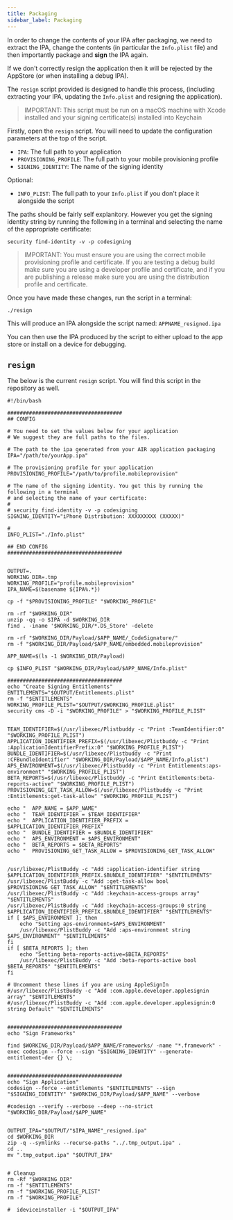 ```yaml
---
title: Packaging
sidebar_label: Packaging
---
```



In order to change the contents of your IPA after packaging, we need to extract the IPA, change the contents (in particular the `Info.plist` file) and then importantly package and **sign** the IPA again. 

If we don't correctly resign the application then it will be rejected by the AppStore (or when installing a debug IPA).


The `resign` script provided is designed to handle this process, (including extracting your IPA, updating the `Info.plist` and resigning the application).

>
> IMPORTANT: This script must be run on a macOS machine with Xcode installed and your signing certificate(s) installed into Keychain
>

Firstly, open the `resign` script. You will need to update the configuration parameters at the top of the script.


- `IPA`: The full path to your application
- `PROVISIONING_PROFILE`: The full path to your mobile provisioning profile 
- `SIGNING_IDENTITY`: The name of the signing identity

Optional:

- `INFO_PLIST`: The full path to your `Info.plist` if you don't place it alongside the script


The paths should be fairly self explanitory. However you get the signing identity string by running the following in a terminal and selecting the name of the appropriate certificate:

```
security find-identity -v -p codesigning
```

>
> IMPORTANT: You must ensure you are using the correct mobile provisioning profile and certificate. If you are testing a debug build make sure you are using a developer profile and certificate, and if you are publishing a release make sure you are using the distribution profile and certificate.
>

Once you have made these changes, run the script in a terminal:

```
./resign
```

This will produce an IPA alongside the script named: `APPNAME_resigned.ipa`

You can then use the IPA produced by the script to either upload to the app store or install on a device for debugging.




## `resign`

The below is the current `resign` script. You will find this script in the repository as well.

```shell
#!/bin/bash

#####################################
## CONFIG

# You need to set the values below for your application
# We suggest they are full paths to the files. 

# The path to the ipa generated from your AIR application packaging
IPA="/path/to/yourApp.ipa"

# The provisioning profile for your application
PROVISIONING_PROFILE="/path/to/profile.mobileprovision"

# The name of the signing identity. You get this by running the following in a terminal 
# and selecting the name of your certificate:
# 
# security find-identity -v -p codesigning
SIGNING_IDENTITY="iPhone Distribution: XXXXXXXXX (XXXXX)"

# 
INFO_PLIST="./Info.plist"

## END CONFIG
#####################################


OUTPUT=.
WORKING_DIR=.tmp
WORKING_PROFILE="profile.mobileprovision"
IPA_NAME=$(basename ${IPA%.*})

cp -f "$PROVISIONING_PROFILE" "$WORKING_PROFILE"

rm -rf "$WORKING_DIR"
unzip -qq -o $IPA -d $WORKING_DIR
find . -iname '$WORKING_DIR/*.DS_Store' -delete 

rm -rf "$WORKING_DIR/Payload/$APP_NAME/_CodeSignature/"
rm -f "$WORKING_DIR/Payload/$APP_NAME/embedded.mobileprovision"

APP_NAME=$(ls -1 $WORKING_DIR/Payload)

cp $INFO_PLIST "$WORKING_DIR/Payload/$APP_NAME/Info.plist"

#####################################
echo "Create Signing Entitlements"
ENTITLEMENTS="$OUTPUT/Entitlements.plist"
rm -f "$ENTITLEMENTS"
WORKING_PROFILE_PLIST="$OUTPUT/$WORKING_PROFILE.plist"
security cms -D -i "$WORKING_PROFILE" > "$WORKING_PROFILE_PLIST"


TEAM_IDENTIFIER=$(/usr/libexec/Plistbuddy -c "Print :TeamIdentifier:0" "$WORKING_PROFILE_PLIST")
APPLICATION_IDENTIFIER_PREFIX=$(/usr/libexec/Plistbuddy -c "Print :ApplicationIdentifierPrefix:0" "$WORKING_PROFILE_PLIST")
BUNDLE_IDENTIFIER=$(/usr/libexec/Plistbuddy -c "Print :CFBundleIdentifier" "$WORKING_DIR/Payload/$APP_NAME/Info.plist")
APS_ENVIRONMENT=$(/usr/libexec/Plistbuddy -c "Print Entitlements:aps-environment" "$WORKING_PROFILE_PLIST")
BETA_REPORTS=$(/usr/libexec/Plistbuddy -c "Print Entitlements:beta-reports-active" "$WORKING_PROFILE_PLIST")
PROVISIONING_GET_TASK_ALLOW=$(/usr/libexec/Plistbuddy -c "Print :Entitlements:get-task-allow" "$WORKING_PROFILE_PLIST")

echo "  APP_NAME = $APP_NAME"
echo "  TEAM_IDENTIFIER = $TEAM_IDENTIFIER"
echo "  APPLICATION_IDENTIFIER_PREFIX = $APPLICATION_IDENTIFIER_PREFIX"
echo "  BUNDLE_IDENTIFIER = $BUNDLE_IDENTIFIER"
echo "  APS_ENVIRONMENT = $APS_ENVIRONMENT"
echo "  BETA_REPORTS = $BETA_REPORTS"
echo "  PROVISIONING_GET_TASK_ALLOW = $PROVISIONING_GET_TASK_ALLOW"


/usr/libexec/PlistBuddy -c "Add :application-identifier string $APPLICATION_IDENTIFIER_PREFIX.$BUNDLE_IDENTIFIER" "$ENTITLEMENTS"
/usr/libexec/PlistBuddy -c "Add :get-task-allow bool $PROVISIONING_GET_TASK_ALLOW" "$ENTITLEMENTS"
/usr/libexec/PlistBuddy -c "Add :keychain-access-groups array" "$ENTITLEMENTS"
/usr/libexec/PlistBuddy -c "Add :keychain-access-groups:0 string $APPLICATION_IDENTIFIER_PREFIX.$BUNDLE_IDENTIFIER" "$ENTITLEMENTS"
if [ $APS_ENVIRONMENT ]; then
    echo "Setting aps-environment=$APS_ENVIRONMENT"
    /usr/libexec/PlistBuddy -c "Add :aps-environment string $APS_ENVIRONMENT" "$ENTITLEMENTS"
fi
if [ $BETA_REPORTS ]; then
    echo "Setting beta-reports-active=$BETA_REPORTS"
    /usr/libexec/PlistBuddy -c "Add :beta-reports-active bool $BETA_REPORTS" "$ENTITLEMENTS"
fi

# Uncomment these lines if you are using AppleSignIn
#/usr/libexec/PlistBuddy -c "Add :com.apple.developer.applesignin array" "$ENTITLEMENTS"
#/usr/libexec/PlistBuddy -c "Add :com.apple.developer.applesignin:0 string Default" "$ENTITLEMENTS"


#####################################
echo "Sign Frameworks"

find $WORKING_DIR/Payload/$APP_NAME/Frameworks/ -name "*.framework" -exec codesign --force --sign "$SIGNING_IDENTITY" --generate-entitlement-der {} \;


#####################################
echo "Sign Application"
codesign --force --entitlements "$ENTITLEMENTS" --sign "$SIGNING_IDENTITY" "$WORKING_DIR/Payload/$APP_NAME" --verbose

#codesign --verify --verbose --deep --no-strict "$WORKING_DIR/Payload/$APP_NAME"


OUTPUT_IPA="$OUTPUT/"$IPA_NAME"_resigned.ipa"
cd $WORKING_DIR
zip -q --symlinks --recurse-paths "../.tmp_output.ipa" .
cd ..
mv ".tmp_output.ipa" "$OUTPUT_IPA"


# Cleanup
rm -Rf "$WORKING_DIR"
rm -f "$ENTITLEMENTS" 
rm -f "$WORKING_PROFILE_PLIST"
rm -f "$WORKING_PROFILE"

#  ideviceinstaller -i "$OUTPUT_IPA"
```




